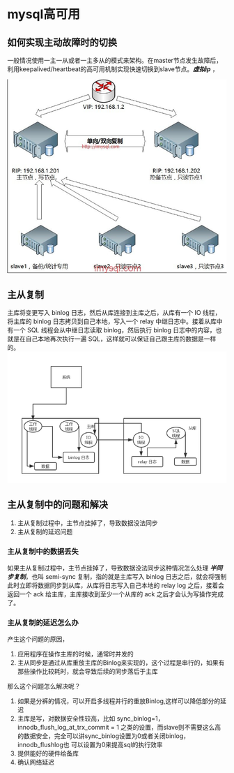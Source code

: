 # mysql高可用

## 如何实现主动故障时的切换

一般情况使用一主一从或者一主多从的模式来架构。在master节点发生故障后，利用keepalived/heartbeat的高可用机制实现快速切换到slave节点。***虚拟ip*** ，

![](Mysql高可用.assets/006tNbRwly1g9n0oshf6rj30kn0i70v1.jpg)

## 主从复制
主库将变更写入 binlog 日志，然后从库连接到主库之后，从库有一个 IO 线程，将主库的 binlog 日志拷贝到自己本地，写入一个 relay 中继日志中。接着从库中有一个 SQL 线程会从中继日志读取 binlog，然后执行 binlog 日志中的内容，也就是在自己本地再次执行一遍 SQL，这样就可以保证自己跟主库的数据是一样的。
![mysql-master-slave](Mysql高可用.assets/mysql-master-slave.png)

## 主从复制中的问题和解决
1. 主从复制过程中，主节点挂掉了，导致数据没法同步
2. 主从复制的延迟问题

### 主从复制中的数据丢失
如果主从复制过程中，主节点挂掉了，导致数据没法同步这种情况怎么处理
***半同步复制***，也叫 semi-sync 复制，指的就是主库写入 binlog 日志之后，就会将强制此时立即将数据同步到从库，从库将日志写入自己本地的 relay log 之后，接着会返回一个 ack 给主库，主库接收到至少一个从库的 ack 之后才会认为写操作完成了。

### 主从复制的延迟怎么办
产生这个问题的原因，
1. 应用程序在操作主库的时候，通常时并发的
2. 主从同步是通过从库重放主库的Binlog来实现的，这个过程是串行的，如果有那些操作比较耗时，就会导致后续的同步落后于主库

那么这个问题怎么解决呢？
1. 如果是分裤的情况，可以开启多线程并行的重放Binlog,这样可以降低部分的延迟
2. 主库是写，对数据安全性较高，比如 sync_binlog=1，innodb_flush_log_at_trx_commit = 1 之类的设置，而slave则不需要这么高的数据安全，完全可以讲sync_binlog设置为0或者关闭binlog，innodb_flushlog也 可以设置为0来提高sql的执行效率
3. 提供能好的硬件给备库
4. 确认网络延迟

